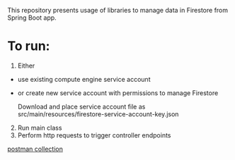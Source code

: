 This repository presents usage of libraries to manage data in Firestore from Spring Boot app.
# To run:
1. Either
* use existing compute engine service account  
* or create new service account with permissions to manage Firestore
  
  Download and place service account file as src/main/resources/firestore-service-account-key.json
2. Run main class
3. Perform http requests to trigger controller endpoints

[postman collection](users.postman_collection.json)
